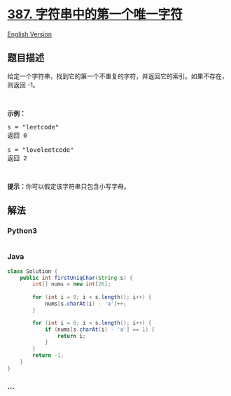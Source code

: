 # [387. 字符串中的第一个唯一字符](https://leetcode-cn.com/problems/first-unique-character-in-a-string)

[English Version](/solution/0300-0399/0387.First%20Unique%20Character%20in%20a%20String/README_EN.md)

## 题目描述

<!-- 这里写题目描述 -->

<p>给定一个字符串，找到它的第一个不重复的字符，并返回它的索引。如果不存在，则返回 -1。</p>

<p>&nbsp;</p>

<p><strong>示例：</strong></p>

<pre>s = &quot;leetcode&quot;
返回 0

s = &quot;loveleetcode&quot;
返回 2
</pre>

<p>&nbsp;</p>

<p><strong>提示：</strong>你可以假定该字符串只包含小写字母。</p>


## 解法

<!-- 这里可写通用的实现逻辑 -->

<!-- tabs:start -->

### **Python3**

<!-- 这里可写当前语言的特殊实现逻辑 -->

```python

```

### **Java**

<!-- 这里可写当前语言的特殊实现逻辑 -->

```java
class Solution {
    public int firstUniqChar(String s) {
        int[] nums = new int[26];
        
        for (int i = 0; i < s.length(); i++) {
            nums[s.charAt(i) - 'a']++;
        }

        for (int i = 0; i < s.length(); i++) {
            if (nums[s.charAt(i) - 'a'] == 1) {
                return i;
            }
        }
        return -1;
    }
}
```

### **...**

```

```

<!-- tabs:end -->
